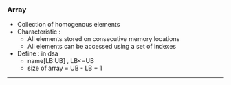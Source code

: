 ### **Array**
- Collection of homogenous elements
- Characteristic :
	- All elements stored on consecutive memory locations
	- All elements can be accessed using a set of indexes
- Define : in dsa
	- name\[LB:UB] , LB<=UB
	- size of array = UB - LB + 1
---
	